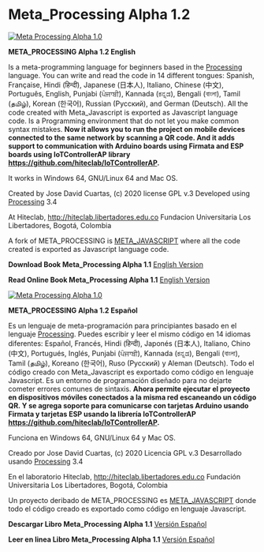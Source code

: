 # Meta_Processing Alpha 1.2

[![Meta Processing Alpha 1.0](https://img.youtube.com/vi/bj78B7jIkTU/0.jpg)](https://youtu.be/bj78B7jIkTU "Meta Processing Alpha 1.0")

**META_PROCESSING Alpha 1.2 English**

Is a meta-programming language for beginners based in the [Processing](https://processing.org/) language. 
You can write and read the code in 14 different tongues: Spanish, Française, Hindi (हिन्दी), Japanese (日本人), Italiano, Chinese (中文), Português, English, Punjabi (ਪੰਜਾਬੀ), Kannada (ಕನ್ನಡ), Bengali (বাংলা), Tamil (தமிழ்), Korean (한국어), Russian (Pусский), and German (Deutsch). All the code created with Meta_Javascript is exported as Javascript language code. Is a Programming environment that do not let you make common syntax mistakes. **Now it allows you to run the project on mobile devices connected to the same network by scanning a QR code. And it adds support to communication with Arduino boards using Firmata and ESP boards using IoTControllerAP library https://github.com/hiteclab/IoTControllerAP.**

It works in Windows 64, GNU/Linux 64 and Mac OS.

Created by Jose David Cuartas, (c) 2020 
license GPL v.3
Developed using [Processing](https://processing.org/) 3.4

At Hiteclab, http://hiteclab.libertadores.edu.co
Fundacion Universitaria Los Libertadores, Bogotá, Colombia

A fork of META_PROCESSING is [META_JAVASCRIPT](https://github.com/hiteclab/Meta_Javascript) where all the code created is exported as Javascript language code.

**Download Book Meta_Processing Alpha 1.1**
[English Version](https://github.com/hiteclab/Meta_Processing/raw/master/MetaprocessingAlpha1.1ENG.pdf)

**Read Online Book Meta_Processing Alpha 1.1**
[English Version](https://github.com/hiteclab/Meta_Processing/blob/master/MetaprocessingAlpha1.1ENG.pdf)


[![Meta Processing Alpha 1.0](https://img.youtube.com/vi/bj78B7jIkTU/0.jpg)](https://www.youtube.com/watch?v=d6UnVuAlSkA&feature=youtu.be "Meta Processing Alpha 1.0")

**META_PROCESSING Alpha 1.2 Español**
 
Es un lenguaje de meta-programación para principiantes basado en el lenguaje [Processing](https://processing.org/).
Puedes escribir y leer el mismo código en 14 idiomas diferentes: Español, Francés, Hindi (हिन्दी), Japonés (日本人), Italiano, Chino (中文), Portugués, Inglés, Punjabi (ਪੰਜਾਬੀ), Kannada (ಕನ್ನಡ), Bengali (বাংলা), Tamil (தமிழ்), Koreano (한국어), Ruso (Pусский) y Aleman (Deutsch). Todo el código creado con Meta_Javascript es exportado como código en lenguaje Javascript. Es un entorno de programación diseñado para no dejarte cometer errores comunes de sintaxis. **Ahora permite ejecutar el proyecto en dispositivos móviles conectados a la misma red escaneando un código QR. Y se agrega soporte para comunicarse con tarjetas Arduino usando Firmata y tarjetas ESP usando la librería IoTControllerAP https://github.com/hiteclab/IoTControllerAP.**

Funciona en Windows 64, GNU/Linux 64 y Mac OS.

Creado por Jose David Cuartas, (c) 2020 
Licencia  GPL v.3
Desarrollado usando [Processing](https://processing.org/) 3.4

En el laboratorio Hiteclab, http://hiteclab.libertadores.edu.co
Fundación Universitaria Los Libertadores, Bogotá, Colombia

Un proyecto deribado de META_PROCESSING es [META_JAVASCRIPT](https://github.com/hiteclab/Meta_Javascript) donde todo el código creado es exportado como código en lenguaje Javascript.

**Descargar Libro Meta_Processing Alpha 1.1**
[Versión Español](https://github.com/hiteclab/Meta_Processing/raw/master/MetaprocessingAlpha1.1ESP.pdf)

**Leer en linea Libro Meta_Processing Alpha 1.1**
[Versión Español](https://github.com/hiteclab/Meta_Processing/blob/master/MetaprocessingAlpha1.1ESP.pdf)
